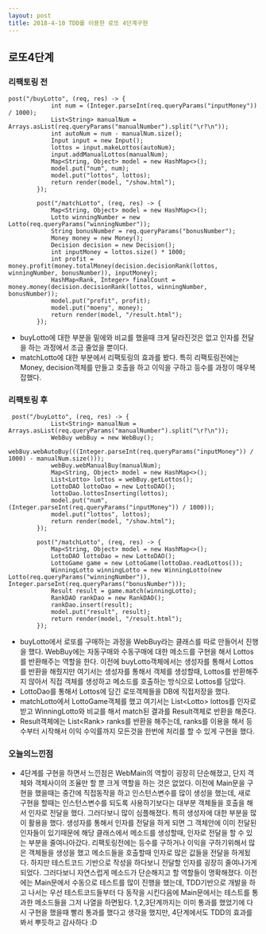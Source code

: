 ```yaml
---
layout: post
title: 2018-4-10 TDD를 이용한 로또 4단계구현
---
```


## 로또4단계

### 리팩토링 전
```
post("/buyLotto", (req, res) -> {
            int num = (Integer.parseInt(req.queryParams("inputMoney")) / 1000);
            List<String> manualNum = Arrays.asList(req.queryParams("manualNumber").split("\r?\n"));
            int autoNum = num - manualNum.size();
            Input input = new Input();
            lottos = input.makeLottos(autoNum);
            input.addManualLottos(manualNum);
            Map<String, Object> model = new HashMap<>();
            model.put("num", num);
            model.put("lottos", lottos);
            return render(model, "/show.html");
        });

        post("/matchLotto", (req, res) -> {
            Map<String, Object> model = new HashMap<>();
            Lotto winningNumber = new Lotto(req.queryParams("winningNumber"));
            String bonusNumber = req.queryParams("bonusNumber");
            Money money = new Money();
            Decision decision = new Decision();
            int inputMoney = lottos.size() * 1000;
            int profit = money.profit(money.totalMoney(decision.decisionRank(lottos, winningNumber, bonusNumber)), inputMoney);
            HashMap<Rank, Integer> finalCount = money.money(decision.decisionRank(lottos, winningNumber, bonusNumber));
            model.put("profit", profit);
            model.put("moeny", money);
            return render(model, "/result.html");
        });
```
- buyLotto에 대한 부분을 밑에와 비교를 했을때 크게 달라진것은 없고 인자를 전달을 하는 과정에서 조금 줄었을 뿐이다.
- matchLotto에 대한 부분에서 리팩토링의 효과를 봤다. 특히 리팩토링전에는 Money, decision객체를 만들고 호출을 하고 이익을 구하고 등수를 과정이 매우복잡했다.

### 리팩토링 후
```
 post("/buyLotto", (req, res) -> {
            List<String> manualNum = Arrays.asList(req.queryParams("manualNumber").split("\r?\n"));
            WebBuy webBuy = new WebBuy();
            webBuy.webAutoBuy(((Integer.parseInt(req.queryParams("inputMoney")) / 1000) - manualNum.size()));
            webBuy.webManualBuy(manualNum);
            Map<String, Object> model = new HashMap<>();
            List<Lotto> lottos = webBuy.getLottos();
            LottoDAO lottoDao = new LottoDAO();
            lottoDao.lottosInserting(lottos);
            model.put("num", (Integer.parseInt(req.queryParams("inputMoney")) / 1000));
            model.put("lottos", lottos);
            return render(model, "/show.html");
        });

        post("/matchLotto", (req, res) -> {
            Map<String, Object> model = new HashMap<>();
            LottoDAO lottoDao = new LottoDAO();
            LottoGame game = new LottoGame(lottoDao.readLottos());
            WinningLotto winningLotto = new WinningLotto(new Lotto(req.queryParams("winningNumber")), Integer.parseInt(req.queryParams("bonusNumber")));
            Result result = game.match(winningLotto);
            RankDAO rankDao = new RankDAO();
            rankDao.insert(result);
            model.put("result", result);
            return render(model, "/result.html");
        });

  ```
  - buyLotto에서 로또를 구매하는 과정을 WebBuy라는 클래스를 따로 만들어서 진행을 했다. WebBuy에는 자동구매와 수동구매에 대한 메소드를 구현을 해서 Lottos를 반환해주는 역할을 한다. 이전에 buyLotto객체에서는 생성자를 통해서 Lottos를 반환을 해줬지만 여기서는 생성자를 통해서 객체를 생성할때, Lottos를 반환해주지 않아서 직접 객체를 생성하고 메소드를 호출하는 방식으로 Lottos를 담았다.
  - LottoDao를 통해서 Lottos에 담긴 로또객체들을 DB에 직접저장을 했다.
  - matchLotto에서 LottoGame객체를 했고 여기서는 List\<Lotto> lottos를 인자로 받고 WinningLotto와 비교를 해서 match된 결과를 Result객체로 반환을 해준다.
  - Result객체에는 List\<Rank> ranks를 반환을 해주는데, ranks를 이용을 해서 등수부터 시작해서 이익 수익률까지 모든것을 한번에 처리를 할 수 있게 구현을 했다.

### 오늘의느낀점
- 4단계를 구현을 하면서 느낀점은 WebMain의 역할이 굉장히 단순해졌고, 단지 객체와 객체사이의 조율만 할 뿐 크게 역할을 하는 것은 없었다. 이전에 Main문을 구현을 했을때는 중간에 직접동작을 하고 인스턴스변수를 많이 생성을 했는데, 새로 구현을 할때는 인스턴스변수를 되도록 사용하기보다는 대부분 객체들을 호출을 해서 인자로 전달을 했다. 그러다보니 많이 심플해졌다. 특히 생성자에 대한 부분을 많이 활용을 했다. 생성자를 통해서 인자를 전달을 하게 되면 그 객체안에 이미 전달된 인자들이 있기때문에 해당 클래스에서 메소드를 생성할때, 인자로 전달을 할 수 있는 부분을 줄여나아갔다. 리팩토링전에는 등수를 구하거나 이익을 구하기위해서 많은 객체들을 생성을 했고 메소드들을 호출할때 인자로 많은 값들을 전달을 하게됬다. 하지만 테스트코드 기반으로 작성을 하다보니 전달할 인자를 굉장히 줄여나가게 되었다. 그러다보니 자연스럽게 메소드가 단순해지고 할 역할들이 명확해졌다. 이전에는 Main문에서 수동으로 테스트를 많이 진행을 했는데, TDD기반으로 개발을 하고 나서는 우선 테스트코드들부터 다 동작을 시킨다음에 Main문에서는 테스트를 통과한 메소드들을 그저 나열을 하면됬다. 1,2,3단계까지는 이미 통과를 했었기에 다시 구현을 했을때 빨리 통과를 했다고 생각을 했지만, 4단계에서도 TDD의 효과를 봐서 뿌듯하고 감사하다 :D
